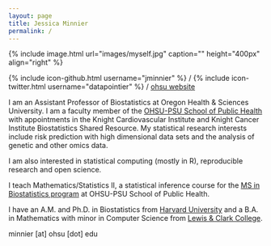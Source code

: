 ```yaml
---
layout: page 
title: Jessica Minnier 
permalink: / 
---
```

 
{% include image.html url="images/myself.jpg" caption="" height="400px" align="right" %} 

{% include icon-github.html username="jminnier" %} /
{% include icon-twitter.html username="datapointier" %} /
<i class='fa fa-fire'></i> <a href="https://bit.ly/minnier-ohsu">ohsu website</a>

I am an Assistant Professor of Biostatistics at Oregon Health & Sciences University. I am
a faculty member of the [OHSU-PSU School of Public Health](http://ohsu-psu-sph.org/) with appointments in the Knight
Cardiovascular Institute and Knight Cancer Institute Biostatistics Shared Resource.
My statistical research interests include risk prediction with high dimensional data sets and the
analysis of genetic and other omics data.

I am also interested in statistical computing (mostly in R), reproducible research and open science.

I teach Mathematics/Statistics II, a statistical inference course for the [MS in Biostatistics program](http://ohsu-psu-sph.org/index.php/ms-in-biostatistics/)
at OHSU-PSU School of Public Health.

I have an A.M. and Ph.D. in Biostatistics from [Harvard University](https://www.hsph.harvard.edu/biostatistics/) and a B.A. in Mathematics with minor in Computer
Science from [Lewis & Clark College](https://college.lclark.edu/departments/mathematical_sciences/).

<i class="fa fa-envelope" aria-hidden="true"></i> minnier [at] ohsu [dot] edu



